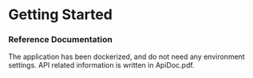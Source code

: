 # Getting Started

### Reference Documentation
The application has been dockerized, and do not need any environment settings.
API related information is written in ApiDoc.pdf.
